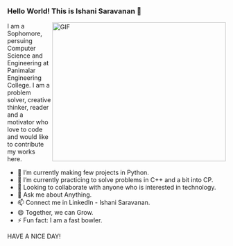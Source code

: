 ### Hello World! This is Ishani Saravanan 👋


 <img align="right" alt="GIF" src="https://github.com/arsentieva/arsentieva/blob/main/code.gif?raw=true" width="400" height="320" />

  I am a Sophomore, persuing Computer Science and Engineering at Panimalar Engineering College.
  I am a problem solver, creative thinker, reader and a motivator 
  who love to code and would like to contribute my works here.
   

- 🔭 I’m currently making few projects in Python.
- 🌱 I’m currently practicing to solve problems in C++ and a bit into CP.
- 👯 Looking to collaborate with anyone who is interested in technology.
- 💬 Ask me about Anything.
- 📫 Connect me in LinkedIn - Ishani Saravanan.
- 😄 Together, we can Grow.
- ⚡ Fun fact: I am a fast bowler.

HAVE A NICE DAY!
